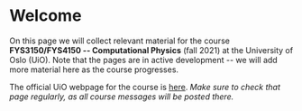 # Welcome

On this page we will collect relevant material for the course **FYS3150/FYS4150 -- Computational Physics** (fall 2021) at the University of Oslo (UiO). Note that the pages are in active development -- we will add more material here as the course progresses.

The official UiO webpage for the course is [here](https://www.uio.no/studier/emner/matnat/fys/FYS3150/h21/index.html). *Make sure to check that page regularly, as all course messages will be posted there.*

